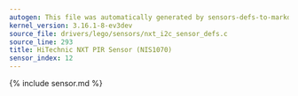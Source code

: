 ```yaml
---
autogen: This file was automatically generated by sensors-defs-to-markdown.py
kernel_version: 3.16.1-8-ev3dev
source_file: drivers/lego/sensors/nxt_i2c_sensor_defs.c
source_line: 293
title: HiTechnic NXT PIR Sensor (NIS1070)
sensor_index: 12
---
```


{% include sensor.md %}
